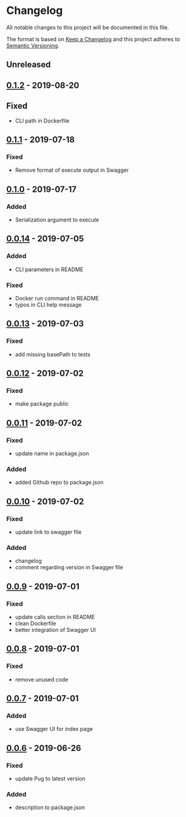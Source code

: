 # Changelog

All notable changes to this project will be documented in this file.

The format is based on [Keep a Changelog](http://keepachangelog.com/en/1.0.0/)
and this project adheres to [Semantic Versioning](http://semver.org/spec/v2.0.0.html).

## Unreleased

## [0.1.2] - 2019-08-20

## Fixed

- CLI path in Dockerfile

## [0.1.1] - 2019-07-18

### Fixed

- Remove format of execute output in Swagger

## [0.1.0] - 2019-07-17

### Added

- Serialization argument to execute

## [0.0.14] - 2019-07-05

### Added

- CLI parameters in README

### Fixed

- Docker run command in README
- typos in CLI help message

## [0.0.13] - 2019-07-03

### Fixed

- add missing basePath to tests

## [0.0.12] - 2019-07-02

### Fixed

- make package public

## [0.0.11] - 2019-07-02

### Fixed

- update name in package.json

### Added

- added Github repo to package.json

## [0.0.10] - 2019-07-02

### Fixed

- update link to swagger file

### Added

- changelog
- comment regarding version in Swagger file

## [0.0.9] - 2019-07-01

### Fixed

- update calls section in README
- clean Dockerfile
- better integration of Swagger UI

## [0.0.8] - 2019-07-01

### Fixed

- remove unused code

## [0.0.7] - 2019-07-01

### Added

- use Swagger UI for index page

## [0.0.6] - 2019-06-26

### Fixed

- update Pug to latest version

### Added

- description to package.json


[0.1.2]: https://github.com/RMLio/rmlmapper-webapi-js/compare/v0.1.1...v0.1.2
[0.1.1]: https://github.com/RMLio/rmlmapper-webapi-js/compare/v0.1.0...v0.1.1
[0.1.0]: https://github.com/RMLio/rmlmapper-webapi-js/compare/v0.0.14...v0.1.0
[0.0.14]: https://github.com/RMLio/rmlmapper-webapi-js/compare/v0.0.13...v0.0.14
[0.0.13]: https://github.com/RMLio/rmlmapper-webapi-js/compare/v0.0.12...v0.0.13
[0.0.12]: https://github.com/RMLio/rmlmapper-webapi-js/compare/v0.0.11...v0.0.12
[0.0.11]: https://github.com/RMLio/rmlmapper-webapi-js/compare/v0.0.10...v0.0.11
[0.0.10]: https://github.com/RMLio/rmlmapper-webapi-js/compare/v0.0.9...v0.0.10
[0.0.9]: https://github.com/RMLio/rmlmapper-webapi-js/compare/v0.0.8...v0.0.9
[0.0.8]: https://github.com/RMLio/rmlmapper-webapi-js/compare/v0.0.7...v0.0.8
[0.0.7]: https://github.com/RMLio/rmlmapper-webapi-js/compare/v0.0.6...v0.0.7
[0.0.6]: https://github.com/RMLio/rmlmapper-webapi-js/compare/v0.0.5...v0.0.6
